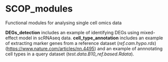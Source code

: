 # SCOP_modules
Functional modules for analysing single cell omics data

**DEGs_detection** includes an example of identifying DEGs using mixed-effect model in scRNAseq data.
**cell_type_annotation** includes an example of extracting marker genes from a reference dataset (_ref.cam.hypo.rds_)(https://www.nature.com/articles/nn.4495) and an example of annnotating cell types in a query dataset (_test.data.B10_ref.based.Rdata_).
